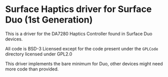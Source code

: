 # Surface Haptics driver for Surface Duo (1st Generation)

This is a driver for the DA7280 Haptics Controller found in Surface Duo devices.

All code is BSD-3 Licensed except for the code present under the ```GPLCode``` directory licensed under GPL2.0

This driver implements the bare minimum for Duo, other devices might need more code than provided.